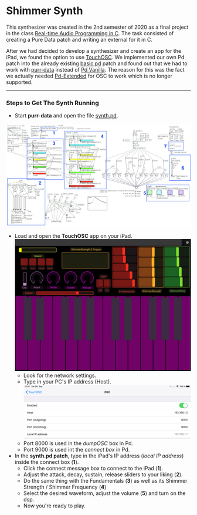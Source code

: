 # Shimmer Synth

This synthesizer was created in the 2nd semester of 2020 as a final project in the class [Real-time Audio Programming in C](https://github.com/audio-communication-group/real-time-audio-programming-in-C_SoSe2020.git). The task consisted of creating a Pure Data patch and writing an external for it in C. 

After we had decided to develop a synthesizer and create an app for the iPad, we found the option to use [TouchOSC](https://hexler.net/docs/touchosc-getting-started). 
We implemented our own Pd patch into the already existing [basic.pd](https://hexler.net/pub/touchosc/basic.pd) patch and found out that we had to work with [purr-data](https://agraef.github.io/purr-data/) instead of [Pd Vanilla](http://puredata.info/downloads/pure-data). The reason for this was the fact we actually needed [Pd-Extended](http://puredata.info/downloads/pd-extended) for OSC to work which is no longer supported.

***

### Steps to Get The Synth Running

- Start **purr-data** and open the file [synth.pd](https://github.com/thomaschhh/RTAP-Synthesizer/blob/master/PureData/Synth.pd).

![Entire Pd Patch](https://github.com/thomaschhh/RTAP-Synthesizer/blob/master/Images/pd_patch.png?raw=true)

- Load and open the **TouchOSC** app on your iPad.
![Entire Pd Patch](https://github.com/thomaschhh/RTAP-Synthesizer/blob/master/Images/osc_layout.jpg?raw=true)
    - Look for the network settings.
    - Type in your PC's IP address (Host).
    ![Entire Pd Patch](https://github.com/thomaschhh/RTAP-Synthesizer/blob/master/Images/osc_connections.jpg?raw=true)
    - Port 8000 is used in the *dumpOSC* box in Pd. 
    - Port 9000 is used int the *connect box* in Pd.
- In the **synth.pd patch**, type in the iPad's IP address (*local IP address*) inside the connect box (**1**).
    - Click the connect message box to connect to the iPad (**1**).
    - Adjust the attack, decay, sustain, release sliders to your liking (**2**).
    - Do the same thing with the Fundamentals (**3**) as well as its Shimmer Strength / Shimmer Frequency (**4**) 
    - Select the desired waveform, adjust the volume (**5**) and turn on the dsp. 
    - Now you're ready to play. 
